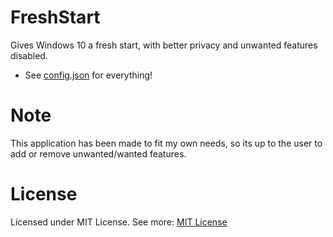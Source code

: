 # FreshStart
Gives Windows 10 a fresh start, with better privacy and unwanted features disabled.

- See [config.json](https://github.com/JokkeeZ/FreshStart/blob/main/FreshStart/config.json) for everything!

# Note
This application has been made to fit my own needs, so its up to the user to add or remove unwanted/wanted features.

# License
Licensed under MIT License. See more: [MIT License](https://github.com/JokkeeZ/FreshStart/blob/main/LICENSE)
